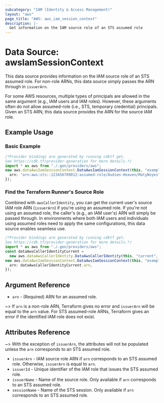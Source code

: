 ```yaml
---
subcategory: "IAM (Identity & Access Management)"
layout: "aws"
page_title: "AWS: aws_iam_session_context"
description: |-
  Get information on the IAM source role of an STS assumed role
---
```


# Data Source: awsIamSessionContext

This data source provides information on the IAM source role of an STS assumed role. For non-role ARNs, this data source simply passes the ARN through in `issuerArn`.

For some AWS resources, multiple types of principals are allowed in the same argument (e.g., IAM users and IAM roles). However, these arguments often do not allow assumed-role (i.e., STS, temporary credential) principals. Given an STS ARN, this data source provides the ARN for the source IAM role.

## Example Usage

### Basic Example

```typescript
/*Provider bindings are generated by running cdktf get.
See https://cdk.tf/provider-generation for more details.*/
import * as aws from "./.gen/providers/aws";
new aws.dataAwsIamSessionContext.DataAwsIamSessionContext(this, "example", {
  arn: "arn:aws:sts::123456789012:assumed-role/Audien-Heaven/MatyNoyes",
});

```

### Find the Terraform Runner's Source Role

Combined with `awsCallerIdentity`, you can get the current user's source IAM role ARN (`issuerArn`) if you're using an assumed role. If you're not using an assumed role, the caller's (e.g., an IAM user's) ARN will simply be passed through. In environments where both IAM users and individuals using assumed roles need to apply the same configurations, this data source enables seamless use.

```typescript
/*Provider bindings are generated by running cdktf get.
See https://cdk.tf/provider-generation for more details.*/
import * as aws from "./.gen/providers/aws";
const dataAwsCallerIdentityCurrent =
  new aws.dataAwsCallerIdentity.DataAwsCallerIdentity(this, "current", {});
new aws.dataAwsIamSessionContext.DataAwsIamSessionContext(this, "example", {
  arn: dataAwsCallerIdentityCurrent.arn,
});

```

## Argument Reference

* `arn` - (Required) ARN for an assumed role.

\~> If `arn` is a non-role ARN, Terraform gives no error and `issuerArn` will be equal to the `arn` value. For STS assumed-role ARNs, Terraform gives an error if the identified IAM role does not exist.

## Attributes Reference

\~> With the exception of `issuerArn`, the attributes will not be populated unless the `arn` corresponds to an STS assumed role.

* `issuerArn` - IAM source role ARN if `arn` corresponds to an STS assumed role. Otherwise, `issuerArn` is equal to `arn`.
* `issuerId` - Unique identifier of the IAM role that issues the STS assumed role.
* `issuerName` - Name of the source role. Only available if `arn` corresponds to an STS assumed role.
* `sessionName` - Name of the STS session. Only available if `arn` corresponds to an STS assumed role.
